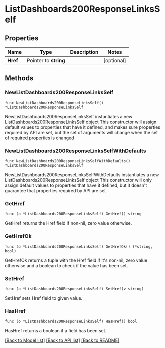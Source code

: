 # ListDashboards200ResponseLinksSelf

## Properties

Name | Type | Description | Notes
------------ | ------------- | ------------- | -------------
**Href** | Pointer to **string** |  | [optional] 

## Methods

### NewListDashboards200ResponseLinksSelf

`func NewListDashboards200ResponseLinksSelf() *ListDashboards200ResponseLinksSelf`

NewListDashboards200ResponseLinksSelf instantiates a new ListDashboards200ResponseLinksSelf object
This constructor will assign default values to properties that have it defined,
and makes sure properties required by API are set, but the set of arguments
will change when the set of required properties is changed

### NewListDashboards200ResponseLinksSelfWithDefaults

`func NewListDashboards200ResponseLinksSelfWithDefaults() *ListDashboards200ResponseLinksSelf`

NewListDashboards200ResponseLinksSelfWithDefaults instantiates a new ListDashboards200ResponseLinksSelf object
This constructor will only assign default values to properties that have it defined,
but it doesn't guarantee that properties required by API are set

### GetHref

`func (o *ListDashboards200ResponseLinksSelf) GetHref() string`

GetHref returns the Href field if non-nil, zero value otherwise.

### GetHrefOk

`func (o *ListDashboards200ResponseLinksSelf) GetHrefOk() (*string, bool)`

GetHrefOk returns a tuple with the Href field if it's non-nil, zero value otherwise
and a boolean to check if the value has been set.

### SetHref

`func (o *ListDashboards200ResponseLinksSelf) SetHref(v string)`

SetHref sets Href field to given value.

### HasHref

`func (o *ListDashboards200ResponseLinksSelf) HasHref() bool`

HasHref returns a boolean if a field has been set.


[[Back to Model list]](../README.md#documentation-for-models) [[Back to API list]](../README.md#documentation-for-api-endpoints) [[Back to README]](../README.md)


